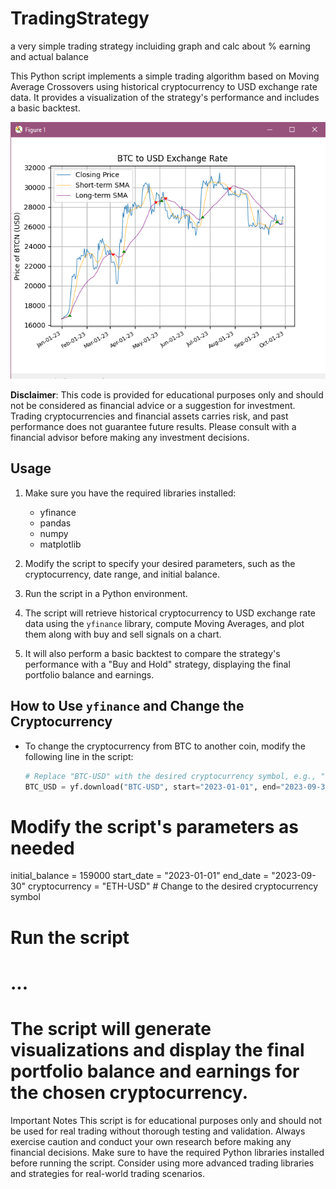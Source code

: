 # TradingStrategy
a very simple trading strategy incluiding graph and calc about % earning and actual balance

This Python script implements a simple trading algorithm based on Moving Average Crossovers using historical cryptocurrency to USD exchange rate data. It provides a visualization of the strategy's performance and includes a basic backtest.

![TradingStrategy Chart](https://github.com/CandyGZ/TradingStrategy/raw/main/chartBTC.png)

**Disclaimer**: This code is provided for educational purposes only and should not be considered as financial advice or a suggestion for investment. Trading cryptocurrencies and financial assets carries risk, and past performance does not guarantee future results. Please consult with a financial advisor before making any investment decisions.

## Usage

1. Make sure you have the required libraries installed:
   - yfinance
   - pandas
   - numpy
   - matplotlib

2. Modify the script to specify your desired parameters, such as the cryptocurrency, date range, and initial balance.

3. Run the script in a Python environment.

4. The script will retrieve historical cryptocurrency to USD exchange rate data using the `yfinance` library, compute Moving Averages, and plot them along with buy and sell signals on a chart.

5. It will also perform a basic backtest to compare the strategy's performance with a "Buy and Hold" strategy, displaying the final portfolio balance and earnings.

## How to Use `yfinance` and Change the Cryptocurrency

- To change the cryptocurrency from BTC to another coin, modify the following line in the script:

   ```python
   # Replace "BTC-USD" with the desired cryptocurrency symbol, e.g., "ETH-USD" for Ethereum.
   BTC_USD = yf.download("BTC-USD", start="2023-01-01", end="2023-09-30", interval="1d")

# Modify the script's parameters as needed
initial_balance = 159000
start_date = "2023-01-01"
end_date = "2023-09-30"
cryptocurrency = "ETH-USD"  # Change to the desired cryptocurrency symbol

# Run the script
# ...

# The script will generate visualizations and display the final portfolio balance and earnings for the chosen cryptocurrency.


Important Notes
This script is for educational purposes only and should not be used for real trading without thorough testing and validation.
Always exercise caution and conduct your own research before making any financial decisions.
Make sure to have the required Python libraries installed before running the script.
Consider using more advanced trading libraries and strategies for real-world trading scenarios.
